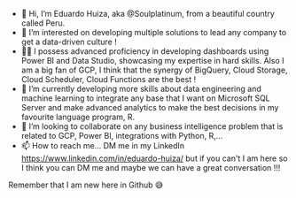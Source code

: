 - 👋 Hi, I’m Eduardo Huiza, aka @Soulplatinum, from a beautiful country called Peru.
- 👀 I’m interested on developing multiple solutions to lead any company to get a data-driven culture !
- 👩‍💻 I possess advanced proficiency in developing dashboards using Power BI and Data Studio, showcasing my expertise in hard skills. Also I am a big fan of GCP, I think that the synergy of BigQuery, Cloud Storage, Cloud Scheduler, Cloud Functions are the best !
- 🌱 I’m currently developing more skills about data engineering and machine learning to integrate any base that I want on Microsoft SQL Server and make advanced analytics to make the best decisions in my favourite language program, R.
- 💞️ I’m looking to collaborate on any business intelligence problem that is related to GCP, Power BI, integrations with Python, R,...
- 📫 How to reach me... DM me in my LinkedIn https://www.linkedin.com/in/eduardo-huiza/ but if you can't I am here so I think you can DM me and maybe we can have a great conversation !!!

Remember that I am new here in Github 😅

<!---
Soulplatinum/Soulplatinum is a ✨ special ✨ repository because its `README.md` (this file) appears on your GitHub profile.
You can click the Preview link to take a look at your changes.
--->
